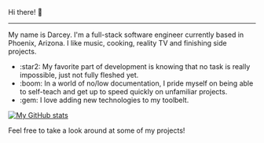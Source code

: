 Hi there! :wave:<hr />

My name is Darcey. I'm a full-stack software engineer currently based in Phoenix, Arizona. I like music, cooking, reality TV and finishing side projects.

<ul>
    <li>:star2: My favorite part of development is knowing that no task is really impossible, just not fully fleshed yet.</li>
    <li>:boom: In a world of no/low documentation, I pride myself on being able to self-teach and get up to speed quickly on unfamiliar projects.</li>
    <li>:gem: I love adding new technologies to my toolbelt.</li>
</ul>

[![My GitHub stats](https://github-readme-stats.vercel.app/api?username=grundydarcey&theme=moltack)](https://github.com/grundydarcey/github-readme-stats)


Feel free to take a look around at some of my projects!</a>
